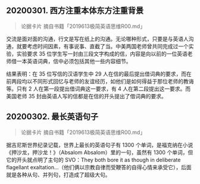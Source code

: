 ## 20200301. 西方注重本体东方注重背景
> 论据卡片
> 摘自书籍「2019613极简英语思维R00.md」

交流是面对面的沟通，行文是写在纸上的沟通。无论哪种形式，只要是与英语人沟通，就要考虑时间因素，有事说事、直截了当。中美两国老师曾共同完成过一个实验，实验要求 35 位学生写一封由三段文字构成的信，内容是向以前的一位英语老师借一本英语词典，信中必须包括其他一些内容细节。

结果表明：在 35 位写信的汉语学生中 29 人在信的最后提出借词典的要求，而在前两段均以不同形式回忆与老师的友谊经历，如他们是如何得益于那位老师的教诲等。只有 2 人在第一段提出借词典这一要求，有 4 人在第二段提出这一要求。而美国老师 35 封由英语人写的信都是在信的开头提出了借词典的要求。

## 20200302. 最长英语句子
> 论据卡片
> 摘自书籍「2019613极简英语思维R00.md」

据吉尼斯世界纪录记载，世界上最长的英语句子有 1300 个单词，是福克纳在小说《押沙龙，押沙龙！》（Absalom Absalom）里的一句，虽然有 1300 个单词，但它的开头就点明了主句的 SVO：They both bore it as though in deliberate flagellant exaltation...（他们俩以宗教自律而受鞭答的自得心情来承受它），后面就是各种从句、并列句，打造成了超级大句。

